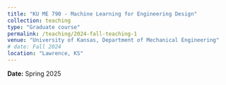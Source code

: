 ```yaml
---
title: "KU ME 790 - Machine Learning for Engineering Design"
collection: teaching
type: "Graduate course"
permalink: /teaching/2024-fall-teaching-1
venue: "University of Kansas, Department of Mechanical Engineering"
# date: Fall 2024
location: "Lawrence, KS"
---
```


<!-- **Course description:** This course is to provide mechanical engineering students with a view of optimization as a tool for decision making when solving engineering problems. Students will be given a fundamental introduction to optimization techniques and an opportunity to learn how to model design and manufacturing problems and solve them using computer-based numerical optimization techniques. The course is taught by lectures along with homework assignments, exams, and a final project. Students will be encouraged to relate course projects to their research. -->

**Date:** Spring 2025

<!-- **Time:** 5:00pm – 7:30pm every Thursday

**Classroom:** Learned Hall 3150, Lawrence, KS -->
